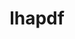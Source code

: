 ---
title: "lhapdf"
layout: cache
categories: [package, develop-2025-04-27]
meta: {"compilers": ["gcc@11.4.0"], "num_specs": 1, "num_specs_by_stack": {"hep": 1, "root": 1}, "oss": ["ubuntu22.04"], "platforms": ["linux"], "stacks": ["hep", "root"], "targets": ["x86_64_v3"], "versions": ["6.5.5"]}
spec_details: [{"compiler": "gcc@11.4.0", "hash": "njio35zl2zlcrck7hkkv56uhmtrmqmho", "os": "ubuntu22.04", "platform": "linux", "size": "-", "stacks": ["hep", "root"], "target": "x86_64_v3", "variants": ["build_system=autotools", "+python"], "versions": ["6.5.5"]}]
---